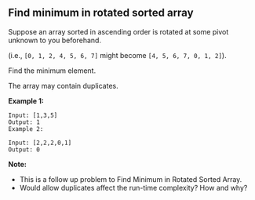 Find minimum in rotated sorted array
------------------------------------

Suppose an array sorted in ascending order is rotated at some pivot unknown to you beforehand.

(i.e., `[0, 1, 2, 4, 5, 6, 7]` might become  `[4, 5, 6, 7, 0, 1, 2]`).

Find the minimum element.

The array may contain duplicates.

**Example 1:**
```
Input: [1,3,5]
Output: 1
Example 2:

Input: [2,2,2,0,1]
Output: 0
```

**Note:**
- This is a follow up problem to Find Minimum in Rotated Sorted Array.
- Would allow duplicates affect the run-time complexity? How and why?
